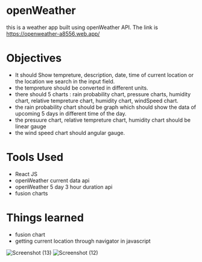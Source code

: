 # openWeather
this is a weather app built using openWeather API. The link is https://openweather-a8556.web.app/

# Objectives
- It should Show tempreture, description, date, time of current location or the location we search in the input field.
- the tempreture should be converted in different units.
- there should 5 charts : rain probability chart, pressure charts, humidity chart, relative tempreture chart, humidity chart, windSpeed chart.
- the rain probability chart should be graph which should show the data of upcoming 5 days in different time of the day.
- the presuure chart, relative tempreture chart, humidity chart should be linear gauge
- the wind speed chart should angular gauge.

# Tools Used
- React JS
- openWeather current data api
- openWeather 5 day 3 hour duration api
- fusion charts

# Things learned
- fusion chart
- getting current location through navigator in javascript



![Screenshot (13)](https://user-images.githubusercontent.com/113674345/214201800-bc03ecc2-ecea-48cc-ab5e-26a08cfbc058.png)
![Screenshot (12)](https://user-images.githubusercontent.com/113674345/214201809-4f245099-b920-47bd-a10a-d7426c0a2c31.png)
